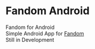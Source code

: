 # Fandom Android
Fandom for Android  
Simple Android App for <a href="http://www.github.com/simonnarang/Fandom-IOS">Fandom</a>  
Still in Development
